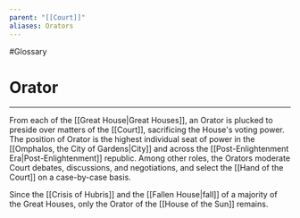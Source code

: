 ```yaml
---
parent: "[[Court]]"
aliases: Orators
---
```

#Glossary
# Orator

---

From each of the [[Great House|Great Houses]], an Orator is plucked to preside over matters of the [[Court]], sacrificing the House's voting power. The position of Orator is the highest individual seat of power in the [[Omphalos, the City of Gardens|City]] and across the [[Post-Enlightenment Era|Post-Enlightenment]] republic. Among other roles, the Orators moderate Court debates, discussions, and negotiations, and select the [[Hand of the Court]] on a case-by-case basis.

Since the [[Crisis of Hubris]] and the [[Fallen House|fall]] of a majority of the Great Houses, only the Orator of the [[House of the Sun]] remains.